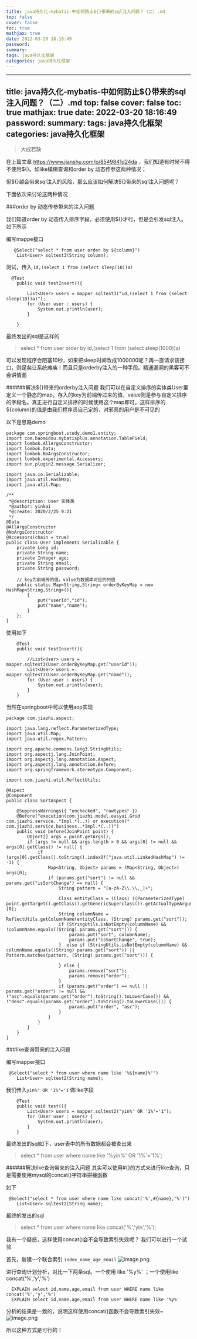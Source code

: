 ```yaml
---
title: java持久化-mybatis-中如何防止${}带来的sql注入问题？（二）.md
top: false
cover: false
toc: true
mathjax: true
date: 2022-03-20 18:16:49
password:
summary:
tags: java持久化框架
categories: java持久化框架
---
```

---
title: java持久化-mybatis-中如何防止${}带来的sql注入问题？（二）.md
top: false
cover: false
toc: true
mathjax: true
date: 2022-03-20 18:16:49
password:
summary:
tags: java持久化框架
categories: java持久化框架
---
>大成若缺

在上篇文章 https://www.jianshu.com/p/8549841d24da ，我们知道有时候不得不使用${}。如like模糊查询和order by 动态传参这两种情况；

但\${}越会带来sql注入的风险，那么应该如何解决\${}带来的sql注入问题呢？

下面依次来讨论这两种情况

###order by 动态传参带来的注入问题

我们知道order by 动态传入排序字段，必须使用${}才行，但是会引发sql注入。如下所示


编写mappe接口
~~~
   @Select("select * from user order by ${column}")
    List<User> sqltest3(String column);
~~~

测试，传入 `id,(select 1 from (select sleep(10))a)` 

~~~
  @Test
    public void testInsert(){

        List<User> users = mapper.sqltest3("id,(select 1 from (select sleep(10))a)");
        for (User user : users) {
            System.out.println(user);
        }

    }
~~~

最终发出的sql是这样的
 >select * from user order by id,(select 1 from (select sleep(1000))a)

可以发现程序会阻塞10秒，如果把sleep时间改成1000000呢？再一直请求该接口，则足矣让系统瘫痪！而且只是orderby注入的一种手段。精通漏洞的黑客可不会讲情面


######解决\${}带来的orderby注入问题
我们可以在自定义排序的实体类User里定义一个静态的map，存入的key为前端传过来的值，value则是参与自定义排序的字段名。真正进行自定义排序的时候使用这个map即可。这样排序的${column}的值是由我们程序员自己定的，对邪恶的用户是不可见的

以下是思路demo
~~~
package com.springboot.study.demo1.entity;
import com.baomidou.mybatisplus.annotation.TableField;
import lombok.AllArgsConstructor;
import lombok.Data;
import lombok.NoArgsConstructor;
import lombok.experimental.Accessors;
import sun.plugin2.message.Serializer;

import java.io.Serializable;
import java.util.HashMap;
import java.util.Map;

/**
 *@description: User 实体类
 *@author: yinkai
 *@create: 2020/2/25 9:21
 */
@Data
@AllArgsConstructor
@NoArgsConstructor
@Accessors(chain = true)
public class User implements Serializable {
    private Long id;
    private String name;
    private Integer age;
    private String email;
    private String password;

    // key为前端传的值，value为数据库对应的列值
    public static Map<String,String> orderByKeyMap = new HashMap<String,String>(){
        {
            put("userId","id");
            put("name","name");
        }
    };
}
~~~
使用如下
~~~
    @Test
    public void testInsert(){

        //List<User> users = mapper.sqltest3(User.orderByKeyMap.get("userId"));
        List<User> users = mapper.sqltest3(User.orderByKeyMap.get("name"));
        for (User user : users) {
            System.out.println(user);
        }
    }

~~~


当然在springboot中可以使用aop实现
~~~
package com.jiazhi.aspect;

import java.lang.reflect.ParameterizedType;
import java.util.Map;
import java.util.regex.Pattern;

import org.apache.commons.lang3.StringUtils;
import org.aspectj.lang.JoinPoint;
import org.aspectj.lang.annotation.Aspect;
import org.aspectj.lang.annotation.Before;
import org.springframework.stereotype.Component;

import com.jiazhi.util.ReflectUtils;

@Aspect
@Component
public class SortAspect {
	
	@SuppressWarnings({ "unchecked", "rawtypes" })
	@Before("execution(com.jiazhi.model.easyui.Grid com.jiazhi.service..*Impl.*(..)) or execution(* com.jiazhi.service.business..*Impl.*(..))")
    public void before(JoinPoint point) {
		Object[] args = point.getArgs();
		if (args != null && args.length > 0 && args[0] != null && args[0].getClass() != null) {
			if (args[0].getClass().toString().indexOf("java.util.LinkedHashMap") != -1) {
				Map<String, Object> params = (Map<String, Object>) args[0];
				if (params.get("sort") != null && params.get("isSortChange") == null) {
					String pattern = "[a-zA-Z\\.\\,_]+";
					 
					Class entityClass = (Class) ((ParameterizedType) point.getTarget().getClass().getGenericSuperclass()).getActualTypeArguments()[0]; 
					String columnName = ReflectUtils.getColumnName(entityClass, (String) params.get("sort"));
					if (StringUtils.isNotEmpty(columnName) && !columnName.equals((String) params.get("sort"))) {
						params.put("sort", columnName);
						params.put("isSortChange", true);
					}  else if (StringUtils.isNotEmpty(columnName) && columnName.equals((String) params.get("sort")) || Pattern.matches(pattern, (String) params.get("sort"))) {
						
					} else {
						params.remove("sort");
						params.remove("order");
					}
					if (params.get("order") == null || params.get("order") != null && !"asc".equals(params.get("order").toString().toLowerCase()) && !"desc".equals(params.get("order").toString().toLowerCase())) {
						params.put("order", "asc");
					}
				}
			}
		}
    }
}

~~~

###like查询带来的注入问题


编写mapper接口
~~~
 @Select("select * from user where name like '%${name}%'")
    List<User> sqltest2(String name);
~~~

我们传入`yin%' OR '1%'='1` 做like字段
~~~
    @Test
    public void test(){
        List<User> users = mapper.sqltest2("yin%' OR '1%'='1");
        for (User user : users) {
            System.out.println(user);
        }
    }
~~~
最终发出的sql如下，user表中的所有数据都会被查出来
> select * from user where name like '%yin%' OR '1%'='1%';


######解决like查询带来的注入问题
其实可以使用#{}的方式来进行like查询，只是需要使用mysql的concat()字符串拼接函数

如下
~~~
 @Select("select * from user where name like concat('%',#{name},'%')")
    List<User> sqltest2(String name);
~~~

最终的发出的sql
>select * from user where name like concat('%','yin','%');

我有一个疑惑，这样使用concat()会不会导致索引失效呢？
我们可以进行一个试验

首先，新建一个联合索引 `index_name_age_email`
![image.png](https://upload-images.jianshu.io/upload_images/13965490-035ed85f1c650b65.png?imageMogr2/auto-orient/strip%7CimageView2/2/w/1240)

进行查询计划分析，对比一下两条sql。一个使用 like '%y%' ；一个使用like concat('%','y','%')
~~~
  EXPLAIN select id,name,age,email from user WHERE name like concat('%','y','%')
  EXPLAIN select id,name,age,email from user WHERE name like '%y%'
~~~
分析的结果是一致的，说明这样使用concat()函数不会导致索引失效~
![image.png](https://upload-images.jianshu.io/upload_images/13965490-4b0c90da500b8ae8.png?imageMogr2/auto-orient/strip%7CimageView2/2/w/1240)

所以这种方式是可行的！
